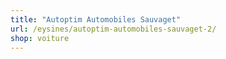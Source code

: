 ```yaml
---
title: "Autoptim Automobiles Sauvaget"
url: /eysines/autoptim-automobiles-sauvaget-2/
shop: voiture
---
```

